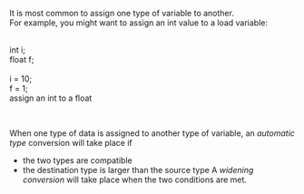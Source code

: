 It is most common to assign one type of variable to another. </br>
For example, you might want to assign an int value to a load variable: </br></br>

int i; </br>
float f; </br>
</br>
i = 10; </br>
f = 1; </br>
assign an int to a float </br>

</br>

When one type of data is assigned to another type of variable, an <i>automatic type</i> conversion will take place if

- the two types are compatible
- the destination type is larger than the source type
  A <i>widening conversion</i> will take place when the two conditions are met.
